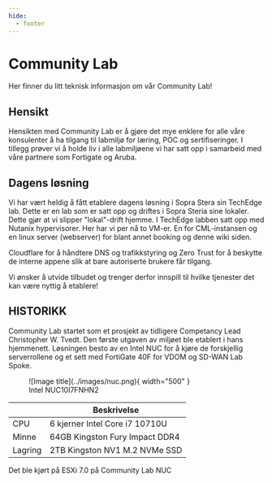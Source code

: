 ```yaml
---
hide:
  - footer
---
```

# Community Lab
Her finner du litt teknisk informasjon om vår Community Lab!

## Hensikt

Hensikten med Community Lab er å gjøre det mye enklere for alle våre konsulenter å ha tilgang til labmiljø for læring, POC og sertifiseringer. I tillegg prøver vi å holde liv i alle labmiljøene vi har satt opp i samarbeid med våre partnere som Fortigate og Aruba.


## Dagens løsning
Vi har vært heldig å fått etablere dagens løsning i Sopra Stera sin TechEdge lab. Dette er en lab som er satt opp og driftes i Sopra Steria sine lokaler. Dette gjør at vi slipper "lokal"-drift hjemme. I TechEdge labben satt opp med Nutanix hypervisorer. Her har vi per nå to VM-er. En for CML-instansen og en linux server (webserver) for blant annet booking og denne wiki siden.

Cloudflare for å håndtere DNS og trafikkstyring og Zero Trust for å beskytte de interne appene slik at bare autoriserte brukere får tilgang.

Vi ønsker å utvide tilbudet og trenger derfor innspill til hvilke tjenester det kan være nyttig å etablere!


## HISTORIKK
Community Lab startet som et prosjekt av tidligere Competancy Lead Christopher W. Tvedt. Den første utgaven av miljøet ble etablert i hans hjemmenett. Løsningen besto av en Intel NUC for å kjøre de forskjellig serverrollene og et sett med FortiGate 40F for VDOM og SD-WAN Lab Spoke.

<figure markdown>
  ![Image title](../images/nuc.png){ width="500" }
  <figcaption>Intel NUC10I7FNHN2</figcaption>
</figure>

|           | Beskrivelse                          |
| --------- | ------------------------------------ |
| CPU	      | 6 kjerner Intel Core i7 10710U       |
| Minne     | 64GB Kingston Fury Impact DDR4       |
| Lagring   | 2TB Kingston NV1 M.2 NVMe SSD        |

Det ble kjørt på ESXi 7.0 på Community Lab NUC